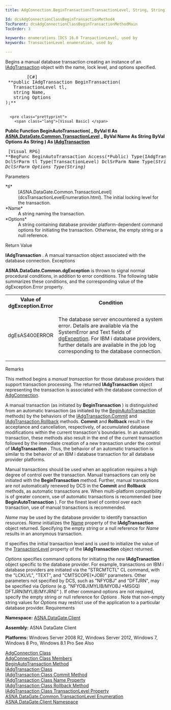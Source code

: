 ```yaml
---
title: AdgConnection.BeginTransaction(TransactionLevel, String, String)

Id: dcsAdgConnectionClassBeginTransactionMethod4
TocParent: dcsAdgConnectionClassBeginTransactionMethodMain
TocOrder: 3

keywords: enumerations [DCS 16.0 TransactionLevel, used by
keywords: TransactionLevel enumeration, used by

---
```


Begins a manual database transaction creating an instance of an [ IAdgTransaction](dcsIAdgTransactionClass.html) object with the name, lock level, and options specified.
<pre class="prettyprint">
        <span class="lang">[C#]</span>
 **public IAdgTransaction BeginTransaction(
   TransactionLevel tl,
   string Name,
   string Options
);** 
      </pre>
      <pre class="prettyprint">
        <span class="lang">[Visual Basic] </span>
 **Public Function BeginAutoTransaction( _
   ByVal tl As [ASNA.DataGate.Common.TransactionLevel](dcsTransactionLevelEnumeration.html) _
   ByVal Name As String
   ByVal Options As String
) As [IAdgTransaction](dcsIAdgTransactionClass.html)** 
      </pre>
      <pre class="prettyprint">
        <span class="lang">[Visual RPG]</span>
 **BegFunc BeginAutoTransaction Access(*Public) Type(IAdgTransaction)
   DclSrParm tl Type(TransactionLevel)
   DclSrParm Name Type(*String)
   DclSrParm Options Type(*String)** 
      </pre>

Parameters

<dl>
        <dt>
 *tl* 
        </dt>
        <dd>
          [ASNA.DataGate.Common.TransactionLevel](dcsTransactionLevelEnumeration.html).  
						The initial locking level for the transaction. </dd>
        <dt>
 *Name* 
        </dt>
        <dd>A string naming the transaction.</dd>
        <dt>
 *Options* 
        </dt>
        <dd>A string containing database provider platform-dependent command options for 
										initiating the transaction. Otherwise, the empty string or a null reference.
									</dd>
</dl>

Return Value

**IAdgTransaction** . A manual transaction object associated with the database connection.
Exceptions

**ASNA.DataGate.Common.dgException** is thrown to signal normal procedural conditions, in addition to error conditions. The following table summarizes these conditions, and the corresponding value of the dgException.Error property.
<table class="dtTABLE" id="Table5" style="border-spacing: 0px; x-cell-content-align: Top" cellspacing="0" x-use-null-cells="x-use-null-cells">
          <colgroup span="1">
            <col span="1" style="WIDTH: 20%" />
            <col span="1" style="WIDTH: 70%" />
          </colgroup>
          <tr>
            <th colspan="1" rowspan="1">
							Value of
							<br />
							dgException.Error
						</th>
            <th colspan="1" rowspan="1">
							Condition
						</th>
          </tr>
          <tr>
            <td colspan="1" rowspan="1">

dgEsAS400ERROR
</td>
            <td colspan="1" rowspan="1">

The database server encountered a system error. Details are available via the SystemError and Text fields of [dgException](dcsdgExceptionClass.html). For IBM i database providers, further details are available in the job log corresponding to the database connection.
</td>
          </tr>
</table>

Remarks

This method begins a *manual transaction* for those database providers that support transaction processing. The returned **IAdgTransaction** object representing the transaction is associated with the database connection of [AdgConnection](dcsAdgConnectionClass.html).

A manual transaction (as initiated by **BeginTransaction** ) is distinguished from an automatic transaction (as initiated by the [ BeginAutoTransaction](dcsAdgConnectionClassBeginAutoTransactionMethodMain.html) methods) by the behaviors of the [ IAdgTransaction.Commit](dcsIAdgTransactionClassCommitMethods.html) and [ IAdgTransaction.Rollback](dcsIAdgTransactionClassRollbackMethod.html) methods. **Commit** and **Rollback** result in the acceptance and cancellation, respectively, of accumulated database modifications within the current transaction's boundaries. In an automatic transaction, these methods also result in the end of the current transaction followed by the immediate creation of a new transaction under the control of **IAdgTransaction** . Thus, the behavior of an automatic transaction is similar to the behavior of an IBM i database transaction for all database provider platforms.

Manual transactions should be used when an application requires a high degree of control over the transaction. Manual transactions can only be initiated with the **BeginTransaction** method. Further, manual transactions are not automatically renewed by DCS in the **Commit** and **Rollback** methods, as automatic transactions are. When multi-platform compatibility is of greater concern, use of automatic transactions is recommended (see **BeginAutoTransaction** ). For the finest level of control over each transaction, use of manual transactions is recommended.

*Name* may be used by the database provider to identify transaction resources. *Name* initializes the [ Name](dcsIAdgTransactionClassNameProperty.html) property of the **IAdgTransaction** object returned. Specifying the empty string or a null reference for *Name* results in an anonymous transaction.

*tl* specifies the initial transaction level and is used to initialize the value of the [ TransactionLevel](dcsIAdgTransactionClassTransactionLevelProperty.html) property of the **IAdgTransaction** object returned.

*Options* specifies command options for initiating the new **IAdgTranaction** object specific to the database provider. For example, transactions on IBM i database providers are initiated via the "STRCMTCTL" CL command, with the "LCKLVL", "TEXT", and "CMTSCOPE(*JOB)" parameters. Other parameters not specified by DCS, such as "NFYOBJ" and "DFTJRN", may be specified via *Options* (e.g. "NFYOBJ(MYLIB/MYOBJ *MSGQ) DFTJRN(MYLIB/MYJRN)" ). If other command options are not required, specify the empty string or null reference for *Options* . Note that non-empty string values for *Options* may restrict use of the application to a particular database provider.
Requirements

<span> **Namespace:** [ASNA.DataGate.Client](dcsDataGateClientNamespace.html) </span> 

<span> **Assembly:** ASNA DataGate Client</span> 

<span> **Platforms:** Windows Server 2008 R2, Windows Server 2012, Windows 7, Windows 8 Pro, Windows 8.1 Pro</span> 
See Also

[AdgConnection Class](dcsAdgConnectionClass.html) <br /> [AdgConnection Class Members](dcsAdgConnectionMembers.html) <br /> [BeginAutoTransaction Method](dcsAdgConnectionClassBeginAutoTransactionMethodMain.html) <br /> [IAdgTransaction Class](dcsIAdgTransactionClass.html) <br /> [IAdgTransaction Class Commit Method](dcsIAdgTransactionClassCommitMethods.html) <br /> [IAdgTransaction Class Name Property](dcsIAdgTransactionClassNameProperty.html) <br /> [IAdgTransaction Class Rollback Method](dcsIAdgTransactionClassRollbackMethod.html) <br /> [IAdgTransaction Class TransactionLevel Property](dcsIAdgTransactionClassTransactionLevelProperty.html) <br /> [ASNA.DataGate.Common.TransactionLevel Enumeration](dcsTransactionLevelEnumeration.html) <br /> [ASNA.DataGate.Client Namespace](dcsDataGateClientNamespace.html) 
